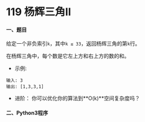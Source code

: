 # 119 杨辉三角II


#### 一、题目

给定一个非负索引```k```，其中```k ≤ 33```，返回杨辉三角的第```k```行。



在杨辉三角中，每个数是它左上方和右上方的数的和。

* 示例:
```
输入: 3
输出: [1,3,3,1]
```

* 进阶：
你可以优化你的算法到**O(k)**空间复杂度吗？



#### 二、Python3程序
